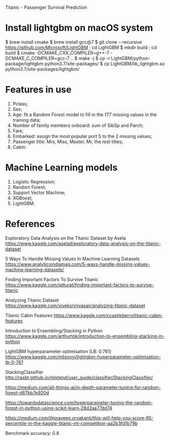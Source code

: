 Titanic - Passenger Survival Prediction

# Install lightgbm on macOS system
$ brew install cmake
$ brew install gcc@7
$ git clone --recursive https://github.com/Microsoft/LightGBM ; cd LightGBM
$ mkdir build ; cd build
$ cmake -DCMAKE_CXX_COMPILER=g++-7 -DCMAKE_C_COMPILER=gcc-7 ..
$ make -j
$ cp -r LightGBM/python-package/lightgbm python3.7/site-packages/
$ cp LightGBM/lib_lightgbm.so python3.7/site-packages/lightgbm/ 

# Features in use
1. Pclass;
2. Sex;
3. Age: fit a Random Forest model to fill in the 177 missing values in the training data;
4. Number of family members onboard: sum of SibSp and Parch;
5. Fare;
6. Embarked: assign the most popular port S to the 2 missing values;
7. Passenger title: Mrs, Miss, Master, Mr, the rest titles;
8. Cabin: 


# Machine Learning models
1. Logistic Regression;
2. Random Forest;
3. Support Vector Machine;
4. XGBoost;
5. LightGBM.


# References
Exploratory Data Analysis on the Titanic Dataset by Asela
https://www.kaggle.com/aselad/exploratory-data-analysis-on-the-titanic-dataset

5 Ways To Handle Missing Values In Machine Learning Datasets
https://www.analyticsindiamag.com/5-ways-handle-missing-values-machine-learning-datasets/

Finding Important Factors To Survive Titanic
https://www.kaggle.com/jatturat/finding-important-factors-to-survive-titanic

Analyzing Titanic Dataset
https://www.kaggle.com/viveksrinivasan/analyzing-titanic-dataset

Titanic Cabin Features
https://www.kaggle.com/ccastleberry/titanic-cabin-features

Introduction to Ensembling/Stacking in Python
https://www.kaggle.com/arthurtok/introduction-to-ensembling-stacking-in-python

LightGBM hyperparameter optimisation (LB: 0.761)
https://www.kaggle.com/mlisovyi/lightgbm-hyperparameter-optimisation-lb-0-761

StackingClassifier
http://rasbt.github.io/mlxtend/user_guide/classifier/StackingClassifier/

https://medium.com/all-things-ai/in-depth-parameter-tuning-for-random-forest-d67bb7e920d
    
https://towardsdatascience.com/hyperparameter-tuning-the-random-forest-in-python-using-scikit-learn-28d2aa77dd74

https://medium.com/@praveen.orvakanti/this-will-help-you-score-95-percentile-in-the-kaggle-titanic-ml-competition-aa2b3fd1b79b

Benchmark accuracy: 0.8